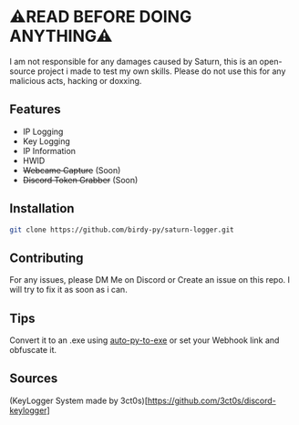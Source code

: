 # ⚠READ BEFORE DOING ANYTHING⚠
I am not responsible for any damages caused by Saturn, this is an open-source project i made to test my own skills. Please do not use this for any malicious acts, hacking or doxxing.
## Features
- IP Logging
- Key Logging
- IP Information
- HWID 
- ~~Webcame Capture~~ (Soon)
- ~~Discord Token Grabber~~ (Soon)

## Installation

```bash
git clone https://github.com/birdy-py/saturn-logger.git

```

## Contributing
For any issues, please DM Me on Discord or Create an issue on this repo. I will try to fix it as soon as i can.

## Tips
Convert it to an .exe using [auto-py-to-exe](https://github.com/brentvollebregt/auto-py-to-exe) or set your Webhook link and obfuscate it.

## Sources
(KeyLogger System made by 3ct0s)[https://github.com/3ct0s/discord-keylogger]
